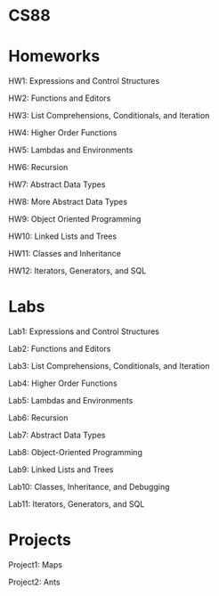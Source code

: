 # CS88

# Homeworks

HW1: Expressions and Control Structures

HW2: Functions and Editors

HW3: List Comprehensions, Conditionals, and Iteration

HW4: Higher Order Functions

HW5: Lambdas and Environments

HW6: Recursion

HW7: Abstract Data Types

HW8: More Abstract Data Types

HW9: Object Oriented Programming

HW10: Linked Lists and Trees

HW11: Classes and Inheritance

HW12: Iterators, Generators, and SQL

# Labs

Lab1: Expressions and Control Structures

Lab2: Functions and Editors

Lab3: List Comprehensions, Conditionals, and Iteration

Lab4: Higher Order Functions

Lab5: Lambdas and Environments

Lab6: Recursion

Lab7: Abstract Data Types

Lab8: Object-Oriented Programming

Lab9: Linked Lists and Trees

Lab10: Classes, Inheritance, and Debugging

Lab11: Iterators, Generators, and SQL

# Projects

Project1: Maps

Project2: Ants
